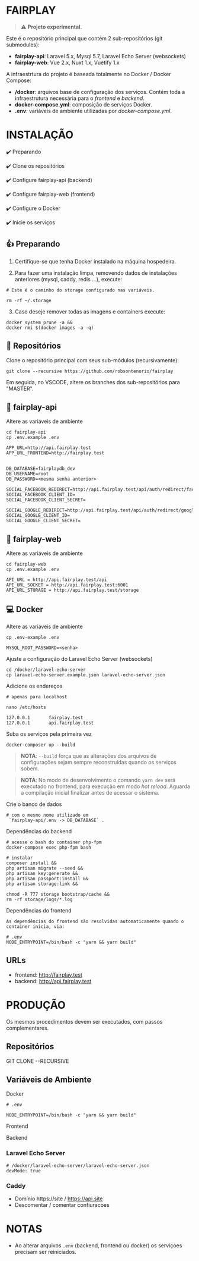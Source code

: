 # FAIRPLAY

> ⚠️ **Projeto experimental.**

Este é o repositório principal que contém 2 sub-repositórios (git submodules): 

- **fairplay-api**: Laravel 5.x, Mysql 5.7, Laravel Echo Server (websockets)
- **fairplay-web**: Vue 2.x, Nuxt 1.x, Vuetify 1.x

A infraestrtura do projeto é baseada totalmente no Docker / Docker Compose:

- **/docker**: arquivos base de configuração dos serviços. Contém toda a infraestrutura necessária para o *frontend* e *backend*.
- **docker-compose.yml**: composição de serviços Docker.
- **.env**:  variáveis de ambiente utilizadas por *docker-compose.yml*.


# INSTALAÇÃO

✔️ Preparando

✔️ Clone os repositórios

✔️ Configure fairplay-api (backend)

✔️ Configure fairplay-web (frontend)

✔️ Configure o Docker

✔️ Inicie os serviços

## 👍 Preparando

1) Certifique-se que tenha Docker instalado na máquina hospedeira.

2) Para fazer uma instalação limpa, removendo dados de instalações anteriores (mysql, caddy, redis ...), execute:

```
# Este é o caminho do storage configurado nas variáveis.

rm -rf ~/.storage
```

3) Caso deseje remover todas as imagens e containers execute:

```
docker system prune -a && 
docker rmi $(docker images -a -q)
```

## 📖 Repositórios

Clone o repositório principal com seus sub-módulos (recursivamente):

```
git clone --recursive https://github.com/robsontenorio/fairplay
```

Em seguida, no VSCODE, altere os branches dos sub-repositórios para "MASTER".


## 🐉  fairplay-api

Altere as variáveis de ambiente

```
cd fairplay-api
cp .env.example .env

APP_URL=http://api.fairplay.test
APP_URL_FRONTEND=http://fairplay.test


DB_DATABASE=fairplaydb_dev
DB_USERNAME=root
DB_PASSWORD=<mesma senha anterior>

SOCIAL_FACEBOOK_REDIRECT=http://api.fairplay.test/api/auth/redirect/facebook
SOCIAL_FACEBOOK_CLIENT_ID=
SOCIAL_FACEBOOK_CLIENT_SECRET=

SOCIAL_GOOGLE_REDIRECT=http://api.fairplay.test/api/auth/redirect/google
SOCIAL_GOOGLE_CLIENT_ID=
SOCIAL_GOOGLE_CLIENT_SECRET=
```

## 🐬 fairplay-web

Altere as variáveis de ambiente

```
cd fairplay-web
cp .env.example .env

API_URL = http://api.fairplay.test/api
API_URL_SOCKET = http://api.fairplay.test:6001
API_URL_STORAGE = http://api.fairplay.test/storage
```

## 💻 Docker

Altere as variáveis de ambiente
```
cp .env-example .env

MYSQL_ROOT_PASSWORD=<senha>
```

Ajuste a configuração do Laravel Echo Server (websockets)

```
cd /docker/laravel-echo-server
cp laravel-echo-server.example.json laravel-echo-server.json
```

Adicione os endereços

```
# apenas para localhost

nano /etc/hosts

127.0.0.1       fairplay.test
127.0.0.1       api.fairplay.test
```

Suba os serviços pela primeira vez

```
docker-composer up --build
```
> **NOTA**: `--build` força que as alterações dos arquivos de configurações sejam sempre reconstruídas quando os serviços sobem.

> **NOTA**: No modo de desenvolvimento o comando `yarn dev` será executado no frontend, para execução em modo *hot reload*. Aguarda a compilação inicial finalizar antes de acessar o sistema.


Crie o banco de dados 

```
# com o mesmo nome utilizado em
 `fairplay-api/.env -> DB_DATABASE` .
``` 

Dependências do backend

```
# acesse o bash do container php-fpm
docker-compose exec php-fpm bash

# instalar
composer install && 
php artisan migrate --seed && 
php artisan key:generate && 
php artisan passport:install && 
php artisan storage:link && 

chmod -R 777 storage bootstrap/cache && 
rm -rf storage/logs/*.log
```

Dependências do frontend

```
As dependências do frontend são resolvidas automaticamente quando o container inicia, via:

# .env
NODE_ENTRYPOINT=/bin/bash -c "yarn && yarn build"
```

## URLs

- frontend: http://fairplay.test
- backend: http://api.fairplay.test

# PRODUÇÃO

Os mesmos procedimentos devem ser executados, com passos complementares.

## Repositórios

GIT CLONE --RECURSIVE

## Variáveis de Ambiente

Docker

```
# .env

NODE_ENTRYPOINT=/bin/bash -c "yarn && yarn build"
```

Frontend

Backend


### Laravel Echo Server

```
# /docker/laravel-echo-server/laravel-echo-server.json
devMode: true
```

### Caddy

- Domínio https://site  / https://api.site
- Descomentar / comentar confiuracoes

# NOTAS

- Ao alterar arquivos `.env` (backend, frontend ou docker) os serviçoes precisam ser reiniciados.